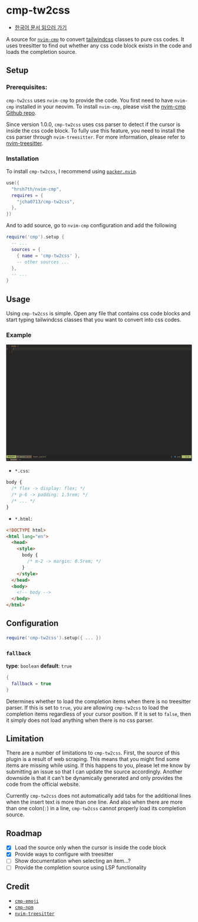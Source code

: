 # cmp-tw2css

- [한국어 문서 읽으러 가기](README-KO.md)

A source for [`nvim-cmp`](https://github.com/hrsh7th/nvim-cmp) to convert [tailwindcss](https://tailwindcss.com) classes to pure css codes.
It uses treesitter to find out whether any css code block exists in the code and loads the completion source.

## Setup

### Prerequisites:

`cmp-tw2css` uses `nvim-cmp` to provide the code. You first need to have `nvim-cmp` installed in your neovim. To install `nvim-cmp`, please visit the [nvim-cmp Github repo](https://github.com/hrsh7th/nvim-cmp).

Since version 1.0.0, `cmp-tw2css` uses css parser to detect if the cursor is inside the css code block. To fully use this feature, you need to install the css parser through `nvim-treesitter`. For more information, please refer to [nvim-treesitter](https://github.com/nvim-treesitter/nvim-treesitter).

### Installation

To install `cmp-tw2css`, I recommend using [`packer.nvim`](https://github.com/wbthomason/packer.nvim).

```lua
use({
  "hrsh7th/nvim-cmp",
  requires = {
    "jcha0713/cmp-tw2css",
  },
})
```

And to add source, go to `nvim-cmp` configuration and add the following

```lua
require('cmp').setup {
  -- ...
  sources = {
    { name = 'cmp-tw2css' },
    -- other sources ...
  },
  -- ...
}
```

## Usage

Using `cmp-tw2css` is simple. Open any file that contains css code blocks and start typing tailwindcss classes that you want to convert into css codes.

### Example

![demo](./extra/demo.gif)

- `*.css`:

```css
body {
  /* flex -> display: flex; */
  /* p-6 -> padding: 1.5rem; */
  /* ... */
}
```

- `*.html`:

```html
<!DOCTYPE html>
<html lang="en">
  <head>
    <style>
      body {
        /* m-2 -> margin: 0.5rem; */
      }
    </style>
  </head>
  <body>
    <!-- body -->
  </body>
</html>
```

## Configuration

```lua
require('cmp-tw2css').setup({ ... })
```

### `fallback`

**type**: `boolean`
**default**: `true`

```lua
{
  fallback = true
}
```

Determines whether to load the completion items when there is no treesitter parser. If this is set to `true`, you are allowing `cmp-tw2css` to load the completion items regardless of your cursor position. If it is set to `false`, then it simply does not load anything when there is no css parser.

## Limitation

There are a number of limitations to `cmp-tw2css`. First, the source of this plugin is a result of web scraping. This means that you might find some items are missing while using. If this happens to you, please let me know by submitting an issue so that I can update the source accordingly. Another downside is that it can't be dynamically generated and only provides the code from the official website.

Currently `cmp-tw2css` does not automatically add tabs for the additional lines when the insert text is more than one line. And also when there are more than one colon(`:`) in a line, `cmp-tw2css` cannot properly load its completion source.

## Roadmap

- [x] Load the source only when the cursor is inside the code block
- [x] Provide ways to configure with treesitter
- [ ] Show documentation when selecting an item...?
- [ ] Provide the completion source using LSP functionality

## Credit

- [`cmp-emoji`](https://github.com/hrsh7th/cmp-emoji)
- [`cmp-npm`](https://github.com/David-Kunz/cmp-npm)
- [`nvim-treesitter`](https://github.com/nvim-treesitter/nvim-treesitter)
